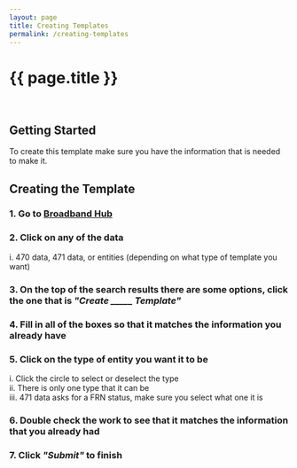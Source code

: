 ```yaml
---
layout: page
title: Creating Templates
permalink: /creating-templates
---
```


# {{ page.title }}
<br>

## Getting Started 

To create this template make sure you have the information that is needed to make it. 
<br>

## Creating the Template

### 1. Go to [Broadband Hub](https://app.broadbandhub.us/dashboard)
### 2. Click on any of the data 
i. 470 data, 471 data, or entities (depending on what type of template you want)

### 3. On the top of the search results there are some options, click the one that is *"Create _____ Template"*
### 4. Fill in all of the boxes so that it matches the information you already have
### 5. Click on the type of entity you want it to be 
i. Click the circle to select or deselect the type
<br>
ii. There is only one type that it can be
<br>
iii. 471 data asks for a FRN status, make sure you select what one it is

### 6. Double check the work to see that it matches the information that you already had
### 7. Click *"Submit"* to finish 
